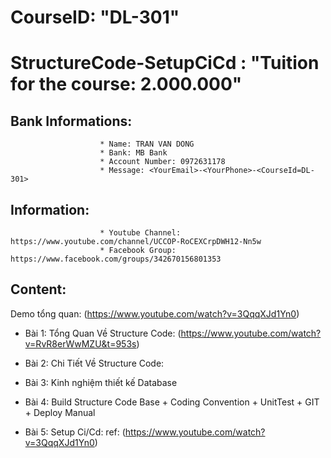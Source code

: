 # CourseID: "DL-301" 
# StructureCode-SetupCiCd : "Tuition for the course: 2.000.000"
  ## Bank Informations:  
                        * Name: TRAN VAN DONG 
                        * Bank: MB Bank
                        * Account Number: 0972631178
                        * Message: <YourEmail>-<YourPhone>-<CourseId=DL-301>
  ## Information:
                        * Youtube Channel: https://www.youtube.com/channel/UCCOP-RoCEXCrpDWH12-Nn5w
                        * Facebook Group: https://www.facebook.com/groups/342670156801353
  ## Content:
  
Demo tổng quan: (https://www.youtube.com/watch?v=3QqqXJd1Yn0)
    
- Bài 1: Tổng Quan Về Structure Code: (https://www.youtube.com/watch?v=RvR8erWwMZU&t=953s)
    
- Bài 2: Chi Tiết Về Structure Code: 
    
- Bài 3: Kinh nghiệm thiết kế Database
    
- Bài 4: Build Structure Code Base + Coding Convention + UnitTest + GIT + Deploy Manual
    
- Bài 5: Setup Ci/Cd: ref: (https://www.youtube.com/watch?v=3QqqXJd1Yn0)

